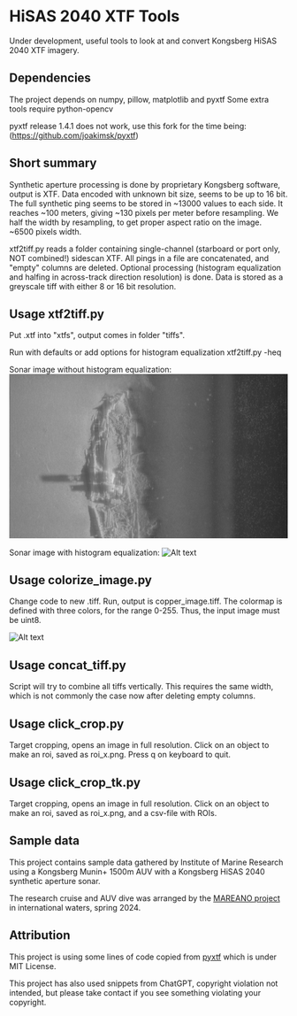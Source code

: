 # HiSAS 2040 XTF Tools
Under development, useful tools to look at and convert Kongsberg HiSAS 2040 XTF imagery.

## Dependencies
The project depends on numpy, pillow, matplotlib and pyxtf
Some extra tools require python-opencv

pyxtf release 1.4.1 does not work, use this fork for the time being: (https://github.com/joakimsk/pyxtf)

## Short summary
Synthetic aperture processing is done by proprietary Kongsberg software, output is XTF.
Data encoded with unknown bit size, seems to be up to 16 bit.
The full synthetic ping seems to be stored in ~13000 values to each side. It reaches ~100 meters, giving ~130 pixels per meter before resampling.
We half the width by resampling, to get proper aspect ratio on the image. ~6500 pixels width.

xtf2tiff.py reads a folder containing single-channel (starboard or port only, NOT combined!) sidescan XTF.
All pings in a file are concatenated, and "empty" columns are deleted.
Optional processing (histogram equalization and halfing in across-track direction resolution) is done.
Data is stored as a greyscale tiff with either 8 or 16 bit resolution.

## Usage xtf2tiff.py
Put .xtf into "xtfs", output comes in folder "tiffs".

Run with defaults or add options for histogram equalization
xtf2tiff.py -heq

Sonar image without histogram equalization:
![Alt text](media/sample.jpg?raw=true "Sample without histogram equalization")

Sonar image with histogram equalization:
![Alt text](media/sample_heq.jpg?raw=true "Sample with histogram equalization")

## Usage colorize_image.py
Change code to new .tiff. Run, output is copper_image.tiff.
The colormap is defined with three colors, for the range 0-255. Thus, the input image must be uint8.

![Alt text](media/sample_heq_copper.jpg?raw=true "Sample with histogram equalization + copper color")

## Usage concat_tiff.py
Script will try to combine all tiffs vertically. This requires the same width, which is not commonly the case now after deleting empty columns.

## Usage click_crop.py
Target cropping, opens an image in full resolution. Click on an object to make an roi, saved as roi_x.png. Press q on keyboard to quit.

## Usage click_crop_tk.py
Target cropping, opens an image in full resolution. Click on an object to make an roi, saved as roi_x.png, and a csv-file with ROIs.

## Sample data
This project contains sample data gathered by Institute of Marine Research using a Kongsberg Munin+ 1500m AUV with a Kongsberg HiSAS 2040 synthetic aperture sonar.

The research cruise and AUV dive was arranged by the [MAREANO project](https://mareano.no/en/about_mareano) in international waters, spring 2024.

## Attribution
This project is using some lines of code copied from [pyxtf](https://github.com/oysstu/pyxtf) which is under MIT License.

This project has also used snippets from ChatGPT, copyright violation not intended, but please take contact if you see something violating your copyright.
